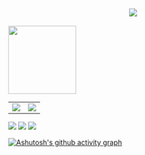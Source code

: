 <h1 align="center"> <a href="https://sunguoqi.com/"> <img src="https://readme-typing-svg.herokuapp.com/?lines=欢迎来到小陈的家!&center=true&size=27"> </a> </h1>

 <table><tr><td><div align="left"> <img src="https://metrics.lecoq.io/7qisui?template=classic&config.timezone=Asia%2FShanghai"> </td>

<img height="137px" src="https://github-readme-stats.vercel.app/api?username=7qisui&hide_title=true&hide_border=true&show_icons=trueline_height=21&text_color=000&icon_color=000&bg_color=0,ea6161,ffc64d,fffc4d,52fa5a&theme=graywhite" /> </td>

<td><img src="https://github-readme-stats.vercel.app/api/top-langs/?username=7qisui&hide_title=true&hide_border=true&layout=compact&langs_count=6&text_color=000&icon_color=fff&bg_color=0,52fa5a,4dfcff,c64dff&theme=graywhite" /> </td></tr></table>

<span > <img src="https://img.shields.io/badge/-HTML5-E34F26?style=flat-square&logo=html5&logoColor=white" /> <img src="https://img.shields.io/badge/-CSS3-1572B6?style=flat-square&logo=css3" /> <img src="https://img.shields.io/badge/-JavaScript-oringe?style=flat-square&logo=javascript" /> </span>

[![Ashutosh's github activity graph](https://github-readme-activity-graph.vercel.app/graph?username=7qisui)](https://github.com/ashutosh00710/github-readme-activity-graph)


